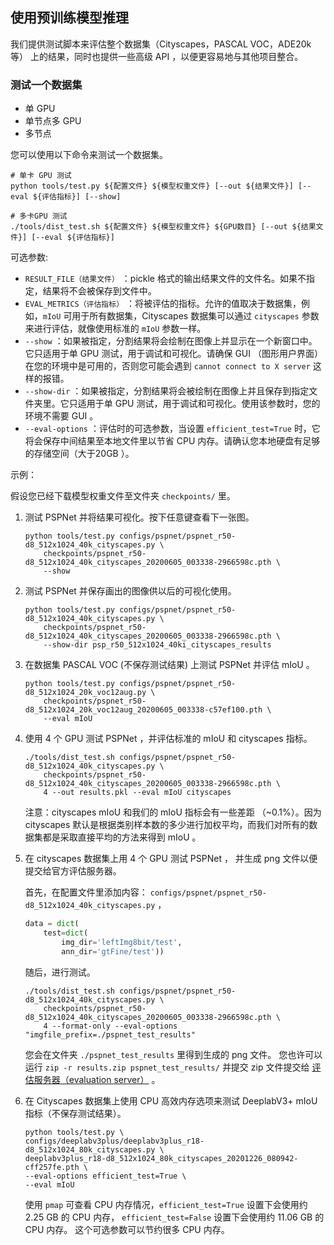 ## 使用预训练模型推理

我们提供测试脚本来评估整个数据集（Cityscapes，PASCAL VOC，ADE20k 等） 上的结果，同时也提供一些高级 API ，以便更容易地与其他项目整合。

### 测试一个数据集

- 单 GPU
- 单节点多 GPU
- 多节点

您可以使用以下命令来测试一个数据集。

```shell
# 单卡 GPU 测试
python tools/test.py ${配置文件} ${模型权重文件} [--out ${结果文件}] [--eval ${评估指标}] [--show]

# 多卡GPU 测试
./tools/dist_test.sh ${配置文件} ${模型权重文件} ${GPU数目} [--out ${结果文件}] [--eval ${评估指标}]
```

可选参数:

- `RESULT_FILE（结果文件）` ：pickle 格式的输出结果文件的文件名。如果不指定，结果将不会被保存到文件中。
- `EVAL_METRICS（评估指标）` ：将被评估的指标。允许的值取决于数据集，例如，`mIoU` 可用于所有数据集，Cityscapes 数据集可以通过 `cityscapes` 参数来进行评估，就像使用标准的 `mIoU` 参数一样。
- `--show` ：如果被指定，分割结果将会绘制在图像上并显示在一个新窗口中。它只适用于单 GPU 测试，用于调试和可视化。请确保 GUI （图形用户界面）在您的环境中是可用的，否则您可能会遇到 `cannot connect to X server` 这样的报错。
- `--show-dir` ：如果被指定，分割结果将会被绘制在图像上并且保存到指定文件夹里。它只适用于单 GPU 测试，用于调试和可视化。使用该参数时，您的环境不需要 GUI 。
- `--eval-options` ：评估时的可选参数，当设置 `efficient_test=True` 时，它将会保存中间结果至本地文件里以节省 CPU 内存。请确认您本地硬盘有足够的存储空间（大于20GB ）。

示例：

假设您已经下载模型权重文件至文件夹 `checkpoints/` 里。

1. 测试 PSPNet 并将结果可视化。按下任意键查看下一张图。

    ```shell
    python tools/test.py configs/pspnet/pspnet_r50-d8_512x1024_40k_cityscapes.py \
        checkpoints/pspnet_r50-d8_512x1024_40k_cityscapes_20200605_003338-2966598c.pth \
        --show
    ```

2. 测试 PSPNet 并保存画出的图像供以后的可视化使用。

    ```shell
    python tools/test.py configs/pspnet/pspnet_r50-d8_512x1024_40k_cityscapes.py \
        checkpoints/pspnet_r50-d8_512x1024_40k_cityscapes_20200605_003338-2966598c.pth \
        --show-dir psp_r50_512x1024_40ki_cityscapes_results
    ```

3. 在数据集 PASCAL VOC (不保存测试结果) 上测试 PSPNet 并评估 mIoU 。

    ```shell
    python tools/test.py configs/pspnet/pspnet_r50-d8_512x1024_20k_voc12aug.py \
        checkpoints/pspnet_r50-d8_512x1024_20k_voc12aug_20200605_003338-c57ef100.pth \
        --eval mIoU
    ```

4. 使用 4 个 GPU 测试 PSPNet ，并评估标准的 mIoU 和 cityscapes 指标。

    ```shell
    ./tools/dist_test.sh configs/pspnet/pspnet_r50-d8_512x1024_40k_cityscapes.py \
        checkpoints/pspnet_r50-d8_512x1024_40k_cityscapes_20200605_003338-2966598c.pth \
        4 --out results.pkl --eval mIoU cityscapes
    ```

   注意：cityscapes mIoU 和我们的 mIoU 指标会有一些差距 （~0.1%）。因为 cityscapes 默认是根据类别样本数的多少进行加权平均，而我们对所有的数据集都是采取直接平均的方法来得到 mIoU 。

5. 在 cityscapes 数据集上用 4 个 GPU 测试 PSPNet ， 并生成 png 文件以便提交给官方评估服务器。

   首先，在配置文件里添加内容： `configs/pspnet/pspnet_r50-d8_512x1024_40k_cityscapes.py` ，

    ```python
    data = dict(
        test=dict(
            img_dir='leftImg8bit/test',
            ann_dir='gtFine/test'))
    ```

   随后，进行测试。

    ```shell
    ./tools/dist_test.sh configs/pspnet/pspnet_r50-d8_512x1024_40k_cityscapes.py \
        checkpoints/pspnet_r50-d8_512x1024_40k_cityscapes_20200605_003338-2966598c.pth \
        4 --format-only --eval-options "imgfile_prefix=./pspnet_test_results"
    ```

   您会在文件夹 `./pspnet_test_results` 里得到生成的 png 文件。
   您也许可以运行 `zip -r results.zip pspnet_test_results/` 并提交 zip 文件提交给 [评估服务器（evaluation server）](https://www.cityscapes-dataset.com/submit/) 。

6. 在 Cityscapes 数据集上使用 CPU 高效内存选项来测试 DeeplabV3+ mIoU 指标（不保存测试结果）。

    ```shell
    python tools/test.py \
    configs/deeplabv3plus/deeplabv3plus_r18-d8_512x1024_80k_cityscapes.py \
    deeplabv3plus_r18-d8_512x1024_80k_cityscapes_20201226_080942-cff257fe.pth \
    --eval-options efficient_test=True \
    --eval mIoU
    ```

    使用 ```pmap``` 可查看 CPU 内存情况，```efficient_test=True``` 设置下会使用约 2.25 GB 的 CPU 内存， ```efficient_test=False``` 设置下会使用约 11.06 GB 的 CPU 内存。 这个可选参数可以节约很多 CPU 内存。
